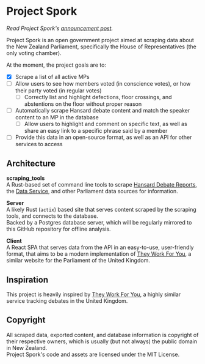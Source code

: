 # Project Spork
*Read Project Spork's [announcement post](https://blog.jacksonrakena.com/2021/12/29/project-spork-announcement.html).*  
  
Project Spork is an open government project aimed at scraping data about the New Zealand Parliament, specifically the House of Representatives (the only voting chamber).
  
At the moment, the project goals are to:
- [x] Scrape a list of all active MPs
- [ ] Allow users to see how members voted (in conscience votes), or how their party voted (in regular votes)
  - [ ] Correctly list and highlight defections, floor crossings, and abstentions on the floor without proper reason
- [ ] Automatically scrape Hansard debate content and match the speaker content to an MP in the database
  - [ ] Allow users to highlight and comment on specific text, as well as share an easy link to a specific
    phrase said by a member
- [ ] Provide this data in an open-source format, as well as an API for other services to access
  
## Architecture
**scraping_tools**  
A Rust-based set of command line tools to scrape [Hansard Debate Reports](https://www.parliament.nz/en/pb/hansard-debates/rhr/), the [Data Service](https://catalogue.data.govt.nz/dataset/members-of-parliament/resource/89069a40-abcf-4190-9665-3513ff004dd8),
and other Parliament data sources for information.

**Server**  
A likely Rust (`actix`) based site that serves content scraped by the scraping tools, and connects to the database.  
Backed by a Postgres database server, which will be regularly mirrored to this GitHub repository for offline analysis.  
  
**Client**  
A React SPA that serves data from the API in an easy-to-use, user-friendly format, that aims to be a modern implementation of [They Work For You](https://www.theyworkforyou.com/), a similar website for the Parliament of the United Kingdom.

## Inspiration
This project is heavily inspired by [They Work For You](https://www.theyworkforyou.com/), a highly similar service tracking debates in the United Kingdom.

## Copyright
All scraped data, exported content, and database information is copyright of their respective owners, which is usually (but not always) the public domain in New Zealand.  
Project Spork's code and assets are licensed under the MIT License.
